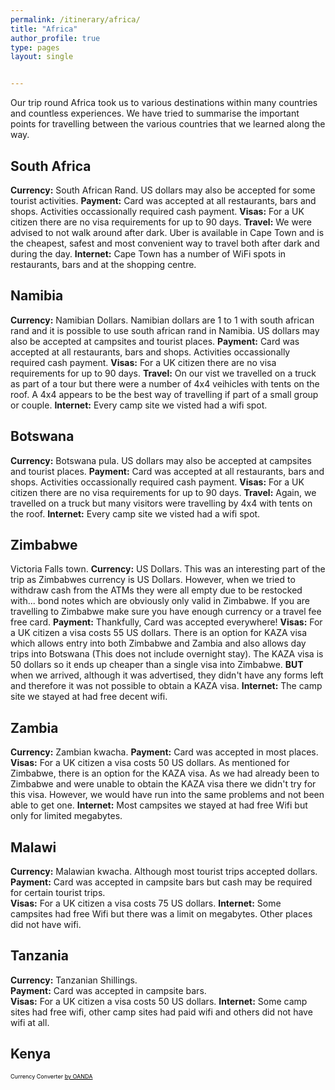 ```yaml
---
permalink: /itinerary/africa/
title: "Africa"
author_profile: true
type: pages
layout: single


---
```


Our trip round Africa took us to various destinations within many countries and countless experiences. We have tried to summarise the important points for travelling between the various countries that we learned along the way. 

## South Africa
**Currency:** South African Rand. US dollars may also be accepted for some tourist activities. 
**Payment:** Card was accepted at all restaurants, bars and shops. Activities occassionally required cash payment. 
**Visas:** For a UK citizen there are no visa requirements for up to 90 days.
**Travel:** We were advised to not walk around after dark. Uber is available in Cape Town and is the cheapest, safest and most convenient way to travel both after dark and during the day. 
**Internet:** Cape Town has a number of WiFi spots in restaurants, bars and at the shopping centre. 

## Namibia
**Currency:** Namibian Dollars. Namibian dollars are 1 to 1 with south african rand and it is possible to use south african rand in Namibia. US dollars may also be accepted at campsites and tourist places.
**Payment:** Card was accepted at all restaurants, bars and shops. Activities occassionally required cash payment. 
**Visas:** For a UK citizen there are no visa requirements for up to 90 days.
**Travel:** On our vist we travelled on a truck as part of a tour but there were a number of 4x4 veihicles with tents on the roof. A 4x4 appears to be the best way of travelling if part of a small group or couple. 
**Internet:** Every camp site we visted had a wifi spot. 

## Botswana 
**Currency:** Botswana pula. US dollars may also be accepted at campsites and tourist places.
**Payment:** Card was accepted at all restaurants, bars and shops. Activities occassionally required cash payment. 
**Visas:** For a UK citizen there are no visa requirements for up to 90 days.
**Travel:** Again, we travelled on a truck but many visitors were travelling by 4x4 with tents on the roof. 
**Internet:** Every camp site we visted had a wifi spot. 

## Zimbabwe
Victoria Falls town.
**Currency:** US Dollars. This was an interesting part of the trip as Zimbabwes currency is US Dollars. However, when we tried to withdraw cash from the ATMs they were all empty due to be restocked with... bond notes which are obviously only valid in Zimbabwe. If you are travelling to Zimbabwe make sure you have enough currency or a travel fee free card. 
**Payment:** Thankfully, Card was accepted everywhere!
**Visas:** For a UK citizen a visa costs 55 US dollars. There is an option for KAZA visa which allows entry into both Zimbabwe and Zambia and also allows day trips into Botswana (This does not include overnight stay). The KAZA visa is 50 dollars so it ends up cheaper than a single visa into Zimbabwe. **BUT** when we arrived, although it was advertised, they didn't have any forms left and therefore it was not possible to obtain a KAZA visa. 
**Internet:** The camp site we stayed at had free decent wifi.

## Zambia
**Currency:** Zambian kwacha. 
**Payment:** Card was accepted in most places. 
**Visas:** For a UK citizen a visa costs 50 US dollars. As mentioned for Zimbabwe, there is an option for the KAZA visa. As we had already been to Zimbabwe and were unable to obtain the KAZA visa there we didn't try for this visa. However, we would have run into the same problems and not been able to get one. 
**Internet:** Most campsites we stayed at had free Wifi but only for limited megabytes. 

## Malawi
**Currency:** Malawian kwacha. Although most tourist trips accepted dollars.  
**Payment:** Card was accepted in campsite bars but cash may be required for certain tourist trips.  
**Visas:** For a UK citizen a visa costs 75 US dollars.
**Internet:** Some campsites had free Wifi but there was a limit on megabytes. Other places did not have wifi.  

## Tanzania
**Currency:** Tanzanian Shillings.  
**Payment:** Card was accepted in campsite bars.  
**Visas:** For a UK citizen a visa costs 50 US dollars.
**Internet:** Some camp sites had free wifi, other camp sites had paid wifi and others did not have wifi at all. 

## Kenya


<div id="oanda_ecc">
<!-- Note: If you alter or remove the following code, the embedded currency widget will not work-->
<span style="color:#000; text-decoration:none; font-size:9px; float:left;">Currency Converter <a id="oanda_cc_link" style="color:#000; font-size:9px;" href="https://www.oanda.com/currency/converter/">by OANDA</a></span>
<script src="https://www.oanda.com/embedded/converter/get/b2FuZGFlY2N1c2VyLy9kZWZhdWx0/?lang=en"></script></div>

 
